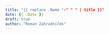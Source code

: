 ```yaml
---
title: "{{ replace .Name "-" " " | title }}"
date: {{ .Date }}
draft: true
author: "Roman Zahradníček"
---
```


